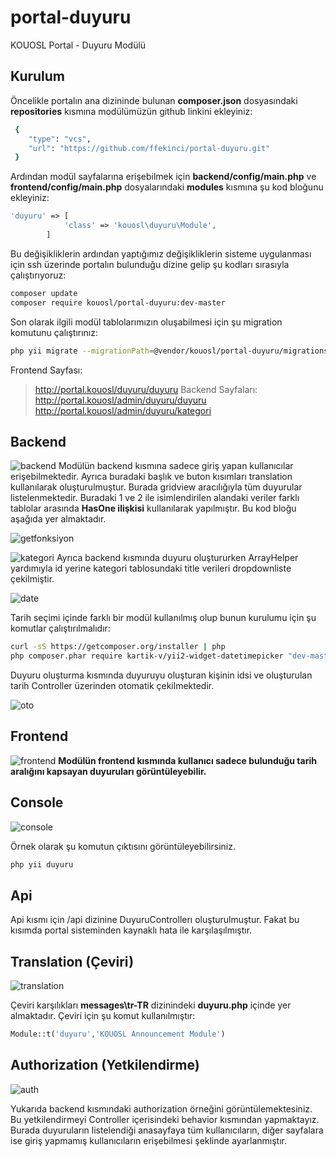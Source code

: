 # portal-duyuru
KOUOSL Portal -  Duyuru Modülü

## Kurulum
Öncelikle portalın ana dizininde bulunan **composer.json** dosyasındaki **repositories** kısmına modülümüzün github linkini ekleyiniz:
```bash
 {
    "type": "vcs",
    "url": "https://github.com/ffekinci/portal-duyuru.git"
 }
````
Ardından modül sayfalarına erişebilmek için **backend/config/main.php** ve **frontend/config/main.php** dosyalarındaki **modules** kısmına şu kod bloğunu ekleyiniz:
```php
'duyuru' => [
            'class' => 'kouosl\duyuru\Module',
        ]
````

Bu değişikliklerin ardından yaptığımız değişikliklerin sisteme uygulanması için ssh üzerinde portalın bulunduğu dizine gelip şu kodları sırasıyla çalıştırıyoruz:
```bash
composer update
composer require kouosl/portal-duyuru:dev-master
````

Son olarak ilgili modül tablolarımızın oluşabilmesi için şu migration komutunu çalıştırınız:
```bash
php yii migrate --migrationPath=@vendor/kouosl/portal-duyuru/migrations
````

Frontend Sayfası:
>http://portal.kouosl/duyuru/duyuru
Backend Sayfaları:
>http://portal.kouosl/admin/duyuru/duyuru
>http://portal.kouosl/admin/duyuru/kategori


## Backend
![backend](https://user-images.githubusercontent.com/37485719/50739367-696bb380-11f0-11e9-886e-186d349df8a6.png)
Modülün backend kısmına sadece giriş yapan kullanıcılar erişebilmektedir. Ayrıca buradaki başlık ve buton kısımları translation kullanılarak oluşturulmuştur. Burada gridview aracılığıyla tüm duyurular listelenmektedir. Buradaki 1 ve 2 ile isimlendirilen alandaki veriler farklı tablolar arasında **HasOne ilişkisi** kullanılarak yapılmıştır. Bu kod bloğu aşağıda yer almaktadır.

![getfonksiyon](https://user-images.githubusercontent.com/37485719/50739397-d717df80-11f0-11e9-955f-6ab6b1a2e9d8.png)

![kategori](https://user-images.githubusercontent.com/37485719/50739435-67eebb00-11f1-11e9-9692-22a93485e32b.png)
Ayrıca backend kısmında duyuru oluştururken ArrayHelper yardımıyla id yerine kategori tablosundaki title verileri dropdownliste çekilmiştir.

![date](https://user-images.githubusercontent.com/37485719/50739529-fb74bb80-11f2-11e9-8f79-8098e7669f7d.png)

Tarih seçimi içinde farklı bir modül kullanılmış olup bunun kurulumu için şu komutlar çalıştırılmalıdır:

```bash
curl -sS https://getcomposer.org/installer | php
php composer.phar require kartik-v/yii2-widget-datetimepicker "dev-master"
```

Duyuru oluşturma kısmında duyuruyu oluşturan kişinin idsi ve oluşturulan tarih Controller üzerinden otomatik çekilmektedir.

![oto](https://user-images.githubusercontent.com/37485719/50739507-9faa3280-11f2-11e9-944d-dd512a7542d4.png)

## Frontend
![frontend](https://user-images.githubusercontent.com/37485719/50739538-0cbdc800-11f3-11e9-8ded-e908fc1697f2.png)
**Modülün frontend kısmında kullanıcı sadece bulunduğu tarih aralığını kapsayan duyuruları görüntüleyebilir.**

## Console
![console](https://user-images.githubusercontent.com/37485719/50739564-63c39d00-11f3-11e9-97c4-479dffdb26b0.gif)

Örnek olarak şu komutun çıktısını görüntüleyebilirsiniz.
```bash
php yii duyuru
```
## Api
Api kısmı için /api dizinine DuyuruControllerı oluşturulmuştur. Fakat bu kısımda portal sisteminden kaynaklı hata ile karşılaşılmıştır.

## Translation (Çeviri)
![translation](https://user-images.githubusercontent.com/37485719/50739631-4ba04d80-11f4-11e9-9225-ca17938d321f.png)

Çeviri karşılıkları **messages\tr-TR** dizinindeki **duyuru.php** içinde yer almaktadır. Çeviri için şu komut kullanılmıştır:
```php
Module::t('duyuru','KOUOSL Announcement Module')
```
## Authorization (Yetkilendirme)
![auth](https://user-images.githubusercontent.com/37485719/50739686-b3ef2f00-11f4-11e9-9125-16ff1f0f0b0c.png)

Yukarıda backend kısmındaki authorization örneğini görüntülemektesiniz. Bu yetkilendirmeyi Controller içerisindeki behavior kısmından yapmaktayız. Burada duyuruların listelendiği anasayfaya tüm kullanıcıların, diğer sayfalara ise giriş yapmamış kullanıcıların erişebilmesi şeklinde ayarlanmıştır.


